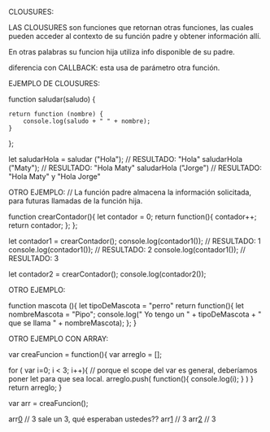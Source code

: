CLOUSURES:

LAS CLOUSURES son funciones que retornan otras funciones, las cuales pueden acceder al contexto de su función padre y obtener información allí.

En otras palabras su funcion hija utiliza info disponible de su padre.

diferencia con CALLBACK: esta usa de parámetro otra función.


EJEMPLO DE CLOUSURES:

function saludar(saludo) {

    return function (nombre) {
        console.log(saludo + " " + nombre);    
    }
};

let saludarHola = saludar ("Hola"); // RESULTADO: "Hola"
saludarHola ("Maty"); // RESULTADO: "Hola Maty"
saludarHola ("Jorge") // RESULTADO: "Hola Maty" y "Hola Jorge"


OTRO EJEMPLO: // La función padre almacena la información solicitada, para futuras llamadas de la función hija.

function crearContador(){
    let contador = 0;
    return function(){
        contador++;
        return contador;
    };
};

let contador1 = crearContador();
console.log(contador1()); // RESULTADO: 1
console.log(contador1()); // RESULTADO: 2
console.log(contador1()); // RESULTADO: 3

let contador2 = crearContador();
console.log(contador2());

OTRO EJEMPLO: 

function mascota (){
    let tipoDeMascota = "perro"
    return function(){
        let nombreMascota = "Pipo";
        console.log(" Yo tengo un " + tipoDeMascota + " que se llama " + nombreMascota);
    };
}

OTRO EJEMPLO CON ARRAY:

var creaFuncion = function(){
  var arreglo = [];

  for ( var i=0; i < 3; i++){ // porque el scope del var es general, deberíamos poner let para que sea local.
    arreglo.push(
      function(){
        console.log(i);
      }
    )
  }
  return arreglo;
}

var arr = creaFuncion();

arr[0]() // 3 sale un 3, qué esperaban ustedes??
arr[1]() // 3
arr[2]() // 3


